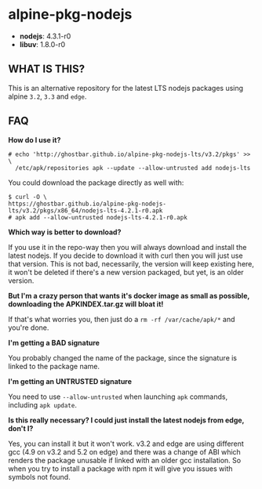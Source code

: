 alpine-pkg-nodejs
=================

+ **nodejs**: 4.3.1-r0
+ **libuv**: 1.8.0-r0

WHAT IS THIS?
-------------

This is an alternative repository for the latest LTS nodejs packages using
alpine `3.2`, `3.3` and `edge`.

## FAQ

**How do I use it?**

    # echo 'http://ghostbar.github.io/alpine-pkg-nodejs-lts/v3.2/pkgs' >> \
      /etc/apk/repositories apk --update --allow-untrusted add nodejs-lts

You could download the package directly as well with:

    $ curl -O \
    https://ghostbar.github.io/alpine-pkg-nodejs-lts/v3.2/pkgs/x86_64/nodejs-lts-4.2.1-r0.apk
    # apk add --allow-untrusted nodejs-lts-4.2.1-r0.apk

**Which way is better to download?**

If you use it in the repo-way then you will always download and install the
latest nodejs. If you decide to download it with curl then you will just use
that version. This is not bad, necessarily, the version will keep existing here,
it won't be deleted if there's a new version packaged, but yet, is an older
version.

**But I'm a crazy person that wants it's docker image as small as possible,
downloading the APKINDEX.tar.gz will bloat it!**

If that's what worries you, then just do a `rm -rf /var/cache/apk/*` and you're
done.

**I'm getting a BAD signature**

You probably changed the name of the package, since the signature is linked to
the package name.

**I'm getting an UNTRUSTED signature**

You need to use `--allow-untrusted` when launching `apk` commands, including
`apk update`.

**Is this really necessary? I could just install the latest nodejs from edge,
don't I?**

Yes, you can install it but it won't work. v3.2 and edge are using different gcc
(4.9 on v3.2 and 5.2 on edge) and there was a change of ABI which renders the
package unusable if linked with an older gcc installation. So when you try to
install a package with npm it will give you issues with symbols not found.
